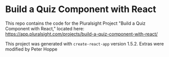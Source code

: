 # Build a Quiz Component with React

This repo contains the code for the Pluralsight Project "Build a Quiz Component with React," located here: https://app.pluralsight.com/projects/build-a-quiz-component-with-react/

This project was generated with `create-react-app` version 1.5.2. Extras were modified by Peter Hoppe
